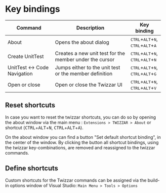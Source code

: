 <script setup lang="ts">
import DocImg from '../components/DocImg.vue'
</script>

# Key bindings

| Command                      | Description                                            | Key binding                                                                              |
| ---------------------------- | ------------------------------------------------------ | ---------------------------------------------------------------------------------------- |
| About                        | Opens the about dialog                                 | <kbd>CTRL</kbd>+<kbd>ALT</kbd>+<kbd>N</kbd>,<br> <kbd>CTRL</kbd>+<kbd>ALT</kbd>+<kbd>A</kbd> |
| Create UnitTest              | Creates a new unit test for the member under the cursor | <kbd>CTRL</kbd>+<kbd>ALT</kbd>+<kbd>N</kbd>,<br> <kbd>CTRL</kbd>+<kbd>ALT</kbd>+<kbd>N</kbd> |
| UnitTest <-> Code Navigation | Jumps either to the unit test or the member definition | <kbd>CTRL</kbd>+<kbd>ALT</kbd>+<kbd>N</kbd>,<br> <kbd>CTRL</kbd>+<kbd>ALT</kbd>+<kbd>G</kbd> |
| Open or close                | Open or close the Twizzar UI                           | <kbd>CTRL</kbd>+<kbd>ALT</kbd>+<kbd>N</kbd>,<br> <kbd>CTRL</kbd>+<kbd>ALT</kbd>+<kbd>V</kbd> |

## Reset shortcuts

In case you want to reset the twizzar shortcuts, you can do so by opening the about window via the main menu : `Extensions > TWIZZAR > About` or shortcut (<kbd>CTRL</kbd>+<kbd>ALT</kbd>+<kbd>N</kbd>, <kbd>CTRL</kbd>+<kbd>ALT</kbd>+<kbd>A</kbd>).

<DocImg src="../images/Twizzar_Reset_Shortcuts.png" alt="Reset the shortcuts to the default configuration in the about window."/>

On the about window you can find a button "Set default shortcut binding", in the center of the window. By clicking the button all shortcut bindings, using the twizzar key-combinations, are removed and reassigned to the twizzar commands.

## Define shortcuts

Custom shortcuts for the Twizzar commands can be assigned via the build-in options window of Visual Studio: `Main Menu > Tools > Options`

<DocImg src="../images/Twizzar_Set_Shortcuts.png" alt="Open the options window of Visual Studio to set the TWIZZAR shortcuts."/>
